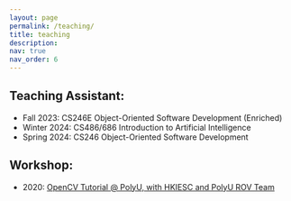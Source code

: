 ```yaml
---
layout: page
permalink: /teaching/
title: teaching
description: 
nav: true
nav_order: 6
---
```


## Teaching Assistant:

- Fall 2023: CS246E Object-Oriented Software Development (Enriched)
- Winter 2024: CS486/686 Introduction to Artificial Intelligence
- Spring 2024: CS246 Object-Oriented Software Development

## Workshop:

- 2020: [OpenCV Tutorial @ PolyU, with HKIESC and PolyU ROV Team](https://www.youtube.com/watch?v=9lTxI1hjAhk)
